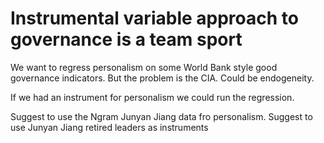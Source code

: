 # Instrumental variable approach to governance is a team sport

We want to regress personalism on some World Bank style good governance indicators. But the problem is the CIA. Could be endogeneity.

If we had an instrument for personalism we could run the regression.

Suggest to use the Ngram Junyan Jiang data fro personalism.
Suggest to use Junyan Jiang retired leaders as instruments


